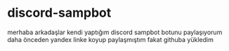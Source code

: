 # discord-sampbot
merhaba arkadaşlar kendi yaptığım discord sampbot botunu paylaşıyorum daha önceden yandex linke koyup paylaşmıştım fakat githuba yükledim
